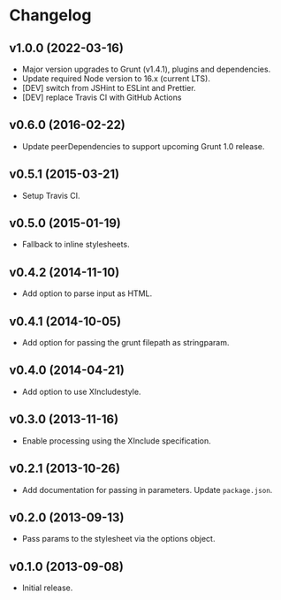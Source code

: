 # Changelog

## v1.0.0 (2022-03-16)

- Major version upgrades to Grunt (v1.4.1), plugins and dependencies.
- Update required Node version to 16.x (current LTS).
- [DEV] switch from JSHint to ESLint and Prettier.
- [DEV] replace Travis CI with GitHub Actions

## v0.6.0 (2016-02-22)

- Update peerDependencies to support upcoming Grunt 1.0 release.

## v0.5.1 (2015-03-21)

- Setup Travis CI.

## v0.5.0 (2015-01-19)

- Fallback to inline stylesheets.

## v0.4.2 (2014-11-10)

- Add option to parse input as HTML.

## v0.4.1 (2014-10-05)

- Add option for passing the grunt filepath as stringparam.

## v0.4.0 (2014-04-21)

- Add option to use XIncludestyle.

## v0.3.0 (2013-11-16)

- Enable processing using the XInclude specification.

## v0.2.1 (2013-10-26)

- Add documentation for passing in parameters. Update `package.json`.

## v0.2.0 (2013-09-13)

- Pass params to the stylesheet via the options object.

## v0.1.0 (2013-09-08)

- Initial release.